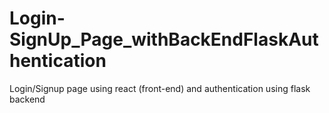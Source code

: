 # Login-SignUp_Page_withBackEndFlaskAuthentication
Login/Signup page using react (front-end) and authentication using flask backend 
